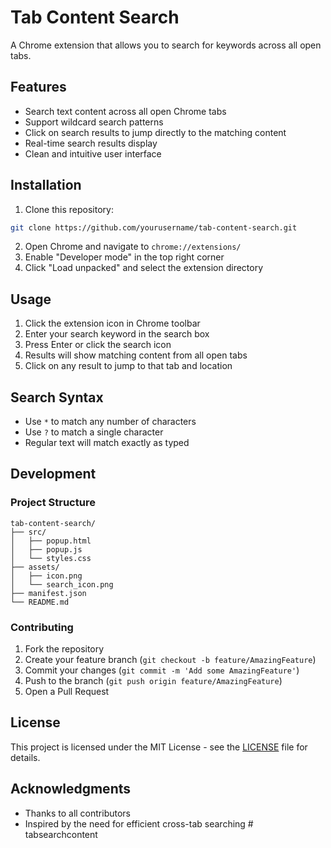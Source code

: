 # Tab Content Search

A Chrome extension that allows you to search for keywords across all open tabs.

## Features

- Search text content across all open Chrome tabs
- Support wildcard search patterns
- Click on search results to jump directly to the matching content
- Real-time search results display
- Clean and intuitive user interface

## Installation

1. Clone this repository:
```bash
git clone https://github.com/yourusername/tab-content-search.git
```

2. Open Chrome and navigate to `chrome://extensions/`
3. Enable "Developer mode" in the top right corner
4. Click "Load unpacked" and select the extension directory

## Usage

1. Click the extension icon in Chrome toolbar
2. Enter your search keyword in the search box
3. Press Enter or click the search icon
4. Results will show matching content from all open tabs
5. Click on any result to jump to that tab and location

## Search Syntax

- Use `*` to match any number of characters
- Use `?` to match a single character
- Regular text will match exactly as typed

## Development

### Project Structure

```
tab-content-search/
├── src/
│   ├── popup.html
│   ├── popup.js
│   └── styles.css
├── assets/
│   ├── icon.png
│   └── search_icon.png
├── manifest.json
└── README.md
```

### Contributing

1. Fork the repository
2. Create your feature branch (`git checkout -b feature/AmazingFeature`)
3. Commit your changes (`git commit -m 'Add some AmazingFeature'`)
4. Push to the branch (`git push origin feature/AmazingFeature`)
5. Open a Pull Request

## License

This project is licensed under the MIT License - see the [LICENSE](LICENSE) file for details.

## Acknowledgments

- Thanks to all contributors
- Inspired by the need for efficient cross-tab searching # tabsearchcontent
